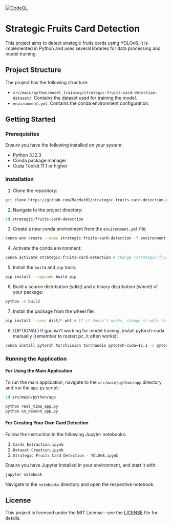 [![CodeQL](https://github.com/MacMat01/cards-object-detection/actions/workflows/codeql.yml/badge.svg)](https://github.com/MacMat01/cards-object-detection/actions/workflows/codeql.yml)

# Strategic Fruits Card Detection

This project aims to detect strategic fruits cards using YOLOv8. It is implemented in Python and uses several libraries
for data processing and model training.

## Project Structure

The project has the following structure:

- `src/main/python/model_training/strategic-fruits-card-detection-dataset/`: Contains the dataset used for training the
  model.
- `environment.yml`: Contains the conda environment configuration.

## Getting Started

### Prerequisites

Ensure you have the following installed on your system:

- Python 3.12.3
- Conda package manager
- Cuda Toolkit 11.1 or higher

### Installation

1. Clone the repository:

```bash
git clone https://github.com/MacMat01/strategic-fruits-card-detection.git
```

2. Navigate to the project directory:

```bash
cd strategic-fruits-card-detection
```

3. Create a new conda environment from the `environment.yml` file:

```bash
conda env create --name strategic-fruits-card-detection -f environment.yml # Change <strategic-fruits-card-detection> to your desired environment name
```

4. Activate the conda environment:

```bash
conda activate strategic-fruits-card-detection # Change <strategic-fruits-card-detection> to your desired environment name
```

5. Install the `build` and `pip` tools:

```bash
pip install --upgrade build pip
```

6. Build a source distribution (sdist) and a binary distribution (wheel) of your package:

```bash
python -m build
```

7. Install the package from the wheel file:

```bash
pip install --user dist/*.whl # If it doesn't works, change <*.whl> to the name of the wheel file generated in step 6
```

8. (OPTIONAL) If gpu isn't working for model training, install pytorch-cuda manually (remember to restart pc, it often works):

```bash
conda install pytorch torchvision torchaudio pytorch-cuda=12.1 -c pytorch -c nvidia
```

### Running the Application

#### For Using the Main Application

To run the main application, navigate to the `src/main/python/app` directory and run the `app.py` script:

```bash
cd src/main/python/app
```

```bash
python real_time_app.py
python on_demand_app.py
```

#### For Creating Your Own Card Detection

Follow the instruction in the following Jupyter notebooks:

1. `Cards Extraction.ipynb`
2. `Dataset Creation.ipynb`
3. `Strategic Fruits Card Detection - YOLOv8.ipynb`

Ensure you have Jupyter installed in your environment, and start it with:

```bash
jupyter notebook
```

Navigate to the `notebooks` directory and open the respective notebook.

## License

This project is licensed under the MIT License—see the [LICENSE](LICENSE) file for details.
